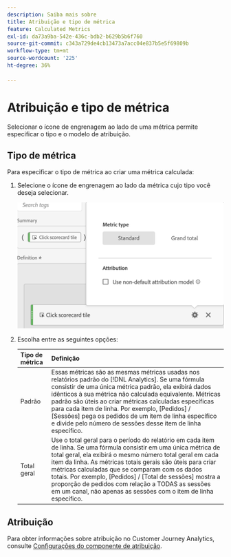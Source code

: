 ```yaml
---
description: Saiba mais sobre
title: Atribuição e tipo de métrica
feature: Calculated Metrics
exl-id: da73a9ba-542e-436c-bdb2-b629b5b6f760
source-git-commit: c343a729de4cb13473a7acc04e837b5e5f69809b
workflow-type: tm+mt
source-wordcount: '225'
ht-degree: 36%

---
```


# Atribuição e tipo de métrica

Selecionar o ícone de engrenagem ao lado de uma métrica permite especificar o tipo e o modelo de atribuição.

## Tipo de métrica

Para especificar o tipo de métrica ao criar uma métrica calculada:

1. Selecione o ícone de engrenagem ao lado da métrica cujo tipo você deseja selecionar.

   ![Ícone de engrenagem com pop-up mostrando o tipo de Métrica igual a Padrão.](assets/cm_type_alloc.png)

1. Escolha entre as seguintes opções:

   | Tipo de métrica | Definição |
   |---|---|
   | Padrão | Essas métricas são as mesmas métricas usadas nos relatórios padrão do [!DNL Analytics]. Se uma fórmula consistir de uma única métrica padrão, ela exibirá dados idênticos à sua métrica não calculada equivalente. Métricas padrão são úteis ao criar métricas calculadas específicas para cada item de linha. Por exemplo, [Pedidos] / [Sessões] pega os pedidos de um item de linha específico e divide pelo número de sessões desse item de linha específico. |
   | Total geral | Use o total geral para o período do relatório em cada item de linha. Se uma fórmula consistir em uma única métrica de total geral, ela exibirá o mesmo número total geral em cada item da linha. As métricas totais gerais são úteis para criar métricas calculadas que se comparam com os dados totais. Por exemplo, [Pedidos] / [Total de sessões] mostra a proporção de pedidos com relação a TODAS as sessões em um canal, não apenas as sessões com o item de linha específico. |

## Atribuição

Para obter informações sobre atribuição no Customer Journey Analytics, consulte [Configurações do componente de atribuição](/help/data-views/component-settings/attribution.md).
